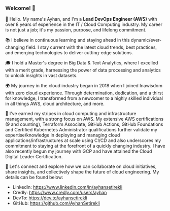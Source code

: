 ### Welcome! 🙌

👋 Hello. My name's Ayhan, and I'm a **Lead DevOps Engineer (AWS)** with over 8 years of experience in the IT / Cloud Computing industry. My career is not just a job; it's my passion, purpose, and lifelong commitment.

📚 I believe in continuous learning and staying ahead in this dynamic/ever-changing field. I stay current with the latest cloud trends, best practices, and emerging technologies to deliver cutting-edge solutions.

🎓 I hold a Master's degree in Big Data & Text Analytics, where I excelled with a merit grade, harnessing the power of data processing and analytics to unlock insights in vast datasets.

🌍  My journey in the cloud industry began in 2018 when I joined Inawisdom with zero cloud experience. Through determination, dedication, and a thirst for knowledge, I transformed from a newcomer to a highly skilled individual in all things AWS, cloud architecture, and more.

💼 I've earned my stripes in cloud computing and infrastructure management, with a strong focus on AWS. My extensive AWS certifications (9 and counting), Terraform Associate, GitHub Actions, GitHub Foundations and Certified Kubernetes Administrator qualifications further validate my expertise/knowledge in deploying and managing cloud applications/infrastructures at scale using CI/CD and also underscores my commitment to staying at the forefront of a quickly changing industry. I have also recently begun my journey with GCP and have attained the Cloud Digital Leader Certification. 

🤝 Let's connect and explore how we can collaborate on cloud initiatives, share insights, and collectively shape the future of cloud engineering. My details can be found below:

* LinkedIn: https://www.linkedin.com/in/ayhansetirekli 
* Credly: https://www.credly.com/users/ayhan
* DevTo: https://dev.to/ayhansetirekli
* GitHub: https://github.com/AyhanSetirekli
